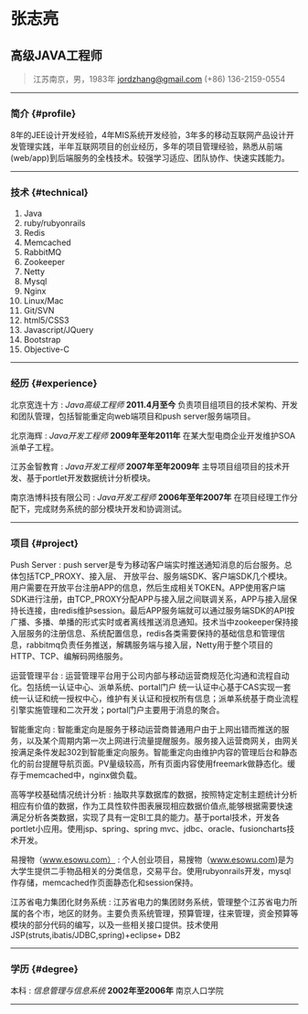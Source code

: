 # 张志亮
## 高级JAVA工程师

> 江苏南京，男，1983年
> [jordzhang@gmail.com](jordzhang@gmail.com)
> (+86) 136-2159-0554

------

### 简介 {#profile}

8年的JEE设计开发经验，4年MIS系统开发经验，3年多的移动互联网产品设计开发管理实践，半年互联网项目的创业经历，多年的项目管理经验，熟悉从前端(web/app)到后端服务的全栈技术。较强学习适应、团队协作、快速实践能力。

-------

### 技术 {#technical}

1. Java
1. ruby/rubyonrails
1. Redis
1. Memcached
1. RabbitMQ
1. Zookeeper
1. Netty
1. Mysql
1. Nginx
1. Linux/Mac
1. Git/SVN
1. html5/CSS3
1. Javascript/JQuery
1. Bootstrap
1. Objective-C

------

### 经历 {#experience}

北京宽连十方
: *Java高级工程师*
  __2011.4月至今__
  负责项目组项目的技术架构、开发和团队管理，包括智能重定向web端项目和push server服务端项目。

北京海辉
: *Java开发工程师*
  __2009年至年2011年__
  在某大型电商企业开发维护SOA派单子工程。

江苏金智教育
: *Java开发工程师*
  __2007年至年2009年__
  主导项目组项目的技术开发、基于portlet开发数据统计分析模块。

南京浩博科技有限公司
: *Java开发工程师*
  __2006年至年2007年__
  在项目经理工作分配下，完成财务系统的部分模块开发和协调测试。

------

### 项目 {#project}

Push Server
: push server是专为移动客户端实时推送通知消息的后台服务。总体包括TCP_PROXY、接入层、
开放平台、服务端SDK、客户端SDK几个模块。用户需要在开放平台注册APP的信息，然后生成相关TOKEN。APP使用客户端SDK进行注册，由TCP_PROXY分配APP与接入层之间联调关系，APP与接入层保持长连接，由redis维护session。最后APP服务端就可以通过服务端SDK的API按广播、多播、单播的形式实时或者离线推送消息通知。技术当中zookeeper保持接入层服务的注册信息、系统配置信息，redis各类需要保持的基础信息和管理信息，rabbitmq负责任务推送，解耦服务端与接入层，Netty用于整个项目的HTTP、TCP、编解码网络服务。

运营管理平台
: 运营管理平台用于公司内部与移动运营商规范化沟通和流程自动化。包括统一认证中心、派单系统、portal门户
  统一认证中心基于CAS实现一套统一认证和统一授权中心，维护有关认证和授权所有信息；派单系统基于商业流程引擎实施管理和二次开发；portal门户主要用于消息的聚合。

智能重定向
: 智能重定向是服务于移动运营商普通用户由于上网出错而推送的服务，以及某个周期内第一次上网进行流量提醒服务。服务接入运营商网关，由网关按满足条件发起302到智能重定向服务。智能重定向由维护内容的管理后台和静态化的前台提醒导航页面。PV量级较高，所有页面内容使用freemark做静态化。缓存于memcached中，nginx做负载。

高等学校基础情况统计分析
: 抽取共享数据库的数据，按照特定定制主题统计分析相应有价值的数据，作为工具性软件图表展现相应数据价值点,能够根据需要快速满足分析各类数据，实现了具有一定BI工具的能力。基于portal技术，开发各portlet小应用。使用jsp、spring、spring mvc、jdbc、oracle、fusioncharts技术开发。

易搜物（www.esowu.com）
: 个人创业项目，易搜物（www.esowu.com)是为大学生提供二手物品相关的分类信息，交易平台。使用rubyonrails开发，mysql作存储，memcached作页面静态化和session保持。

江苏省电力集团化财务系统
: 江苏省电力的集团财务系统，管理整个江苏省电力所属的各个市，地区的财务。主要负责系统管理，预算管理，往来管理，资金预算等模块的部分代码的编写，以及一些相关接口提供。技术使用JSP(struts,ibatis/JDBC,spring)+eclipse+ DB2

------

### 学历 {#degree}

本科
: *信息管理与信息系统*
  __2002年至2006年__
  南京人口学院

------


